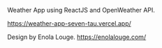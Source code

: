 Weather App using ReactJS and OpenWeather API.

https://weather-app-seven-tau.vercel.app/

Design by Enola Louge. https://enolalouge.com/
